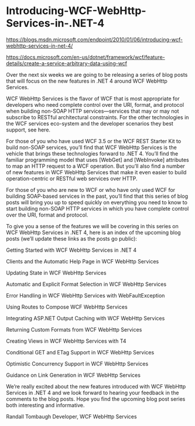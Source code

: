 # Introducing-WCF-WebHttp-Services-in-.NET-4

https://blogs.msdn.microsoft.com/endpoint/2010/01/06/introducing-wcf-webhttp-services-in-net-4/

https://docs.microsoft.com/en-us/dotnet/framework/wcf/feature-details/create-a-service-arbitrary-data-using-wcf


Over the next six weeks we are going to be releasing a series of blog posts that will focus on the new features in .NET 4 around WCF WebHttp Services. 


WCF WebHttp Services is the flavor of WCF that is most appropriate for developers who need complete control over the URI, format, and protocol when building non-SOAP HTTP services—services that may or may not subscribe to RESTful architectural constraints.  For the other technologies in the WCF services eco-system and the developer scenarios they best support, see here. 


For those of you who have used WCF 3.5 or the WCF REST Starter Kit to build non-SOAP services, you’ll find that WCF WebHttp Services is the vehicle that brings these technologies forward to .NET 4.  You’ll find the familiar programming model that uses [WebGet] and [WebInvoke] attributes to map an HTTP request to a WCF operation.  But you’ll also find a number of new features in WCF WebHttp Services that make it even easier to build operation-centric or RESTful web services over HTTP.


For those of you who are new to WCF or who have only used WCF for building SOAP-based services in the past, you’ll find that this series of blog posts will bring you up to speed quickly on everything you need to know to start building non-SOAP HTTP services in which you have complete control over the URI, format and protocol.      


To give you a sense of the features we will be covering in this series on WCF WebHttp Services in .NET 4, here is an index of the upcoming blog posts (we’ll update these links as the posts go public):



Getting Started with WCF WebHttp Services in .NET 4

Clients and the Automatic Help Page in WCF WebHttp Services

Updating State in WCF WebHttp Services

Automatic and Explicit Format Selection in WCF WebHttp Services

Error Handling in WCF WebHttp Services with WebFaultException

Using Routes to Compose WCF WebHttp Services

Integrating ASP.NET Output Caching with WCF WebHttp Services

Returning Custom Formats from WCF WebHttp Services

Creating Views in WCF WebHttp Services with T4

Conditional GET and ETag Support in WCF WebHttp Services

Optimistic Concurrency Support in WCF WebHttp Services

Guidance on Link Generation in WCF WebHttp Services  

We’re really excited about the new features introduced with WCF WebHttp Services in .NET 4 and we look forward to hearing your feedback in the comments to the blog posts.  Hope you find the upcoming blog post series both interesting and informative.


Randall Tombaugh 
Developer, WCF WebHttp Services
